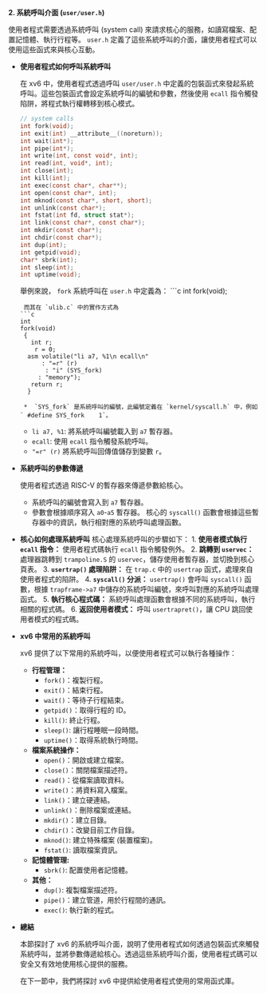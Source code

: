 
**2. 系統呼叫介面 (`user/user.h`)**

使用者程式需要透過系統呼叫 (system call) 來請求核心的服務，如讀寫檔案、配置記憶體、執行行程等。 `user.h` 定義了這些系統呼叫的介面，讓使用者程式可以使用這些函式來與核心互動。

*   **使用者程式如何呼叫系統呼叫**

    在 xv6 中，使用者程式透過呼叫 `user/user.h` 中定義的包裝函式來發起系統呼叫。這些包裝函式會設定系統呼叫的編號和參數，然後使用 `ecall` 指令觸發陷阱，將程式執行權轉移到核心模式。
      ```c
      // system calls
      int fork(void);
      int exit(int) __attribute__((noreturn));
      int wait(int*);
      int pipe(int*);
      int write(int, const void*, int);
      int read(int, void*, int);
      int close(int);
      int kill(int);
      int exec(const char*, char**);
      int open(const char*, int);
      int mknod(const char*, short, short);
      int unlink(const char*);
      int fstat(int fd, struct stat*);
      int link(const char*, const char*);
      int mkdir(const char*);
      int chdir(const char*);
      int dup(int);
      int getpid(void);
      char* sbrk(int);
      int sleep(int);
      int uptime(void);
    ```
    舉例來說， `fork` 系統呼叫在 `user.h` 中定義為：
        ```c
        int fork(void);
       ```
        而其在 `ulib.c` 中的實作方式為
       ```c
       int
       fork(void)
        {
          int r;
           r = 0;
         asm volatile("li a7, %1\n ecall\n"
             : "=r" (r)
              : "i" (SYS_fork)
            : "memory");
          return r;
         }
       ```

         *  `SYS_fork` 是系統呼叫的編號，此編號定義在 `kernel/syscall.h` 中，例如 ` #define SYS_fork    1`。
      *  `li a7, %1`:  將系統呼叫編號載入到 `a7` 暫存器。
       *   `ecall`: 使用 `ecall` 指令觸發系統呼叫。
      * `"=r" (r)` 將系統呼叫回傳值儲存到變數 `r`。

*   **系統呼叫的參數傳遞**

    使用者程式透過 RISC-V 的暫存器來傳遞參數給核心。
    *  系統呼叫的編號會寫入到 `a7` 暫存器。
    * 參數會根據順序寫入 `a0`-`a5` 暫存器。
    核心的 `syscall()` 函數會根據這些暫存器中的資訊，執行相對應的系統呼叫處理函數。

*   **核心如何處理系統呼叫**
        核心處理系統呼叫的步驟如下：
        1.  **使用者模式執行 `ecall` 指令：** 使用者程式碼執行 `ecall` 指令觸發例外。
        2.  **跳轉到 `uservec`：**  處理器跳轉到 `trampoline.S` 的 `uservec`，儲存使用者暫存器，並切換到核心頁表。
        3.   **`usertrap()` 處理陷阱：**  在 `trap.c` 中的 `usertrap` 函式，處理來自使用者程式的陷阱。
        4.  **`syscall()` 分派：**   `usertrap()` 會呼叫 `syscall()` 函數，根據 `trapframe->a7` 中儲存的系統呼叫編號，來呼叫對應的系統呼叫處理函式。
         5.  **執行核心程式碼：**  系統呼叫處理函數會根據不同的系統呼叫，執行相關的程式碼。
        6.  **返回使用者模式：** 呼叫 `usertrapret()`，讓 CPU 跳回使用者模式的程式碼。

*   **xv6 中常用的系統呼叫**

    xv6 提供了以下常用的系統呼叫，以便使用者程式可以執行各種操作：

    *   **行程管理：**
        *   `fork()`：複製行程。
        *   `exit()`：結束行程。
        *   `wait()`：等待子行程結束。
        *   `getpid()`：取得行程的 ID。
        *  `kill()`: 終止行程。
        *   `sleep()`: 讓行程睡眠一段時間。
          *   `uptime()`：取得系統執行時間。
    *   **檔案系統操作：**
        *   `open()`：開啟或建立檔案。
        *   `close()`：關閉檔案描述符。
        *   `read()`：從檔案讀取資料。
        *   `write()`：將資料寫入檔案。
        *   `link()`：建立硬連結。
        *   `unlink()`：刪除檔案或連結。
        *   `mkdir()`：建立目錄。
        *   `chdir()`：改變目前工作目錄。
        *   `mknod()`: 建立特殊檔案 (裝置檔案)。
        *  `fstat()`: 讀取檔案資訊。
    *  **記憶體管理:**
        * `sbrk()`: 配置使用者記憶體。
    *   **其他：**
         * `dup()`:  複製檔案描述符。
        *   `pipe()`：建立管道，用於行程間的通訊。
         *    `exec()`: 執行新的程式。

*   **總結**

    本節探討了 xv6 的系統呼叫介面，說明了使用者程式如何透過包裝函式來觸發系統呼叫，並將參數傳遞給核心。透過這些系統呼叫介面，使用者程式碼可以安全又有效地使用核心提供的服務。

    在下一節中，我們將探討 xv6 中提供給使用者程式使用的常用函式庫。
